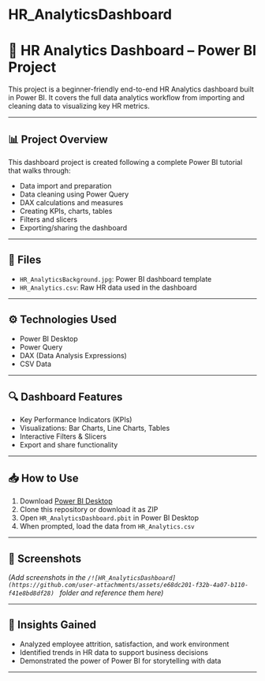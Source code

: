 # HR_AnalyticsDashboard
# 🚀 HR Analytics Dashboard – Power BI Project

This project is a beginner-friendly end-to-end HR Analytics dashboard built in Power BI. It covers the full data analytics workflow from importing and cleaning data to visualizing key HR metrics.

---

## 📊 Project Overview

This dashboard project is created following a complete Power BI tutorial that walks through:
- Data import and preparation
- Data cleaning using Power Query
- DAX calculations and measures
- Creating KPIs, charts, tables
- Filters and slicers
- Exporting/sharing the dashboard

---

## 📁 Files

- `HR_AnalyticsBackground.jpg`: Power BI dashboard template
- `HR_Analytics.csv`: Raw HR data used in the dashboard

---

## ⚙️ Technologies Used

- Power BI Desktop
- Power Query
- DAX (Data Analysis Expressions)
- CSV Data

---

## 🔍 Dashboard Features

- Key Performance Indicators (KPIs)
- Visualizations: Bar Charts, Line Charts, Tables
- Interactive Filters & Slicers
- Export and share functionality

---

## 📥 How to Use

1. Download [Power BI Desktop](https://www.microsoft.com/en-us/download/details.aspx?id=58494)
2. Clone this repository or download it as ZIP
3. Open `HR_AnalyticsDashboard.pbit` in Power BI Desktop
4. When prompted, load the data from `HR_Analytics.csv`

---

## 📸 Screenshots

*(Add screenshots in the `/![HR_AnalyticsDashboard](https://github.com/user-attachments/assets/e68dc201-f32b-4a07-b110-f41e8bd8df28)
` folder and reference them here)*

---

## 🧠 Insights Gained

- Analyzed employee attrition, satisfaction, and work environment
- Identified trends in HR data to support business decisions
- Demonstrated the power of Power BI for storytelling with data

---
